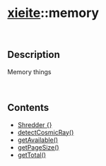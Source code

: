 # [xieite](./xieite.md)\:\:memory

&nbsp;

## Description
Memory things

&nbsp;

## Contents
- [Shredder \{\}](./namespaces/memory/shredder.md)
- [detectCosmicRay\(\)](./namespaces/memory/detect_cosmic_ray.md)
- [getAvailable\(\)](./namespaces/memory/get_available.md)
- [getPageSize\(\)](./namespaces/memory/get_page_size.md)
- [getTotal\(\)](./namespaces/memory/get_total.md)
